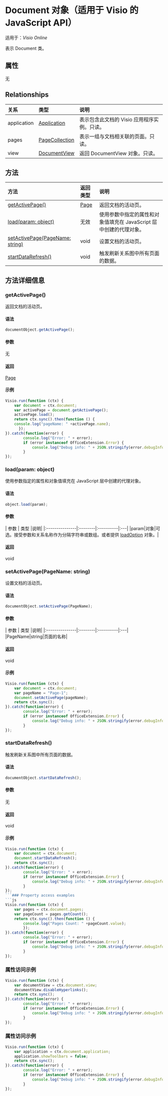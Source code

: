 # <a name="document-object-javascript-api-for-visio"></a>Document 对象（适用于 Visio 的 JavaScript API）

适用于：_Visio Online_

表示 Document 类。

## <a name="properties"></a>属性

无

## <a name="relationships"></a>Relationships
| 关系 | 类型    |说明|
|:---------------|:--------|:----------|
|application|[Application](application.md)|表示包含此文档的 Visio 应用程序实例。只读。|
|pages|[PageCollection](pagecollection.md)|表示一组与文档相关联的页面。只读。|
|view|[DocumentView](documentview.md)|返回 DocumentView 对象。只读。|

## <a name="methods"></a>方法

| 方法           | 返回类型    |说明|
|:---------------|:--------|:----------|
|[getActivePage()](#getactivepage)|[Page](page.md)|返回文档的活动页。|
|[load(param: object)](#loadparam-object)|无效|使用参数中指定的属性和对象值填充在 JavaScript 层中创建的代理对象。|
|[setActivePage(PageName: string)](#setactivepagepagename-string)|void|设置文档的活动页。|
|[startDataRefresh()](#startdatarefresh)|void|触发刷新关系图中所有页面的数据。|

## <a name="method-details"></a>方法详细信息


### <a name="getactivepage"></a>getActivePage()
返回文档的活动页。

#### <a name="syntax"></a>语法
```js
documentObject.getActivePage();
```

#### <a name="parameters"></a>参数
无

#### <a name="returns"></a>返回
[Page](page.md)

#### <a name="examples"></a>示例
```js
Visio.run(function (ctx) { 
    var document = ctx.document;
    var activePage = document.getActivePage();
    activePage.load();
    return ctx.sync().then(function () {
    console.log("pageName: " +activePage.name);
      });   
}).catch(function(error) {
        console.log("Error: " + error);
        if (error instanceof OfficeExtension.Error) {
            console.log("Debug info: " + JSON.stringify(error.debugInfo));
        }
});
```


### <a name="loadparam-object"></a>load(param: object)
使用参数指定的属性和对象值填充在 JavaScript 层中创建的代理对象。

#### <a name="syntax"></a>语法
```js
object.load(param);
```

#### <a name="parameters"></a>参数
| 参数       | 类型    |说明|
|:---------------|:--------|:----------|:---|
|param|对象|可选。接受参数和关系名称作为分隔字符串或数组。或者提供 [loadOption](loadoption.md) 对象。|

#### <a name="returns"></a>返回
void

### <a name="setactivepagepagename-string"></a>setActivePage(PageName: string)
设置文档的活动页。

#### <a name="syntax"></a>语法
```js
documentObject.setActivePage(PageName);
```

#### <a name="parameters"></a>参数
| 参数       | 类型    |说明|
|:---------------|:--------|:----------|:---|
|PageName|string|页面的名称|

#### <a name="returns"></a>返回
void

#### <a name="examples"></a>示例
```js
Visio.run(function (ctx) { 
    var document = ctx.document;
    var pageName = "Page-1";
    document.setActivePage(pageName);
    return ctx.sync();
}).catch(function(error) {
        console.log("Error: " + error);
        if (error instanceof OfficeExtension.Error) {
            console.log("Debug info: " + JSON.stringify(error.debugInfo));
        }
});
```


### <a name="startdatarefresh"></a>startDataRefresh()
触发刷新关系图中所有页面的数据。

#### <a name="syntax"></a>语法
```js
documentObject.startDataRefresh();
```

#### <a name="parameters"></a>参数
无

#### <a name="returns"></a>返回
void

#### <a name="examples"></a>示例
```js
Visio.run(function (ctx) { 
    var document = ctx.document;
    document.startDataRefresh();
    return ctx.sync();
}).catch(function(error) {
        console.log("Error: " + error);
        if (error instanceof OfficeExtension.Error) {
            console.log("Debug info: " + JSON.stringify(error.debugInfo));
        }
});
```### Property access examples
```js
Visio.run(function (ctx) { 
    var pages = ctx.document.pages;
    var pageCount = pages.getCount();
    return ctx.sync().then(function () {
        console.log("Pages Count: " +pageCount.value);
        });
}).catch(function(error) {
        console.log("Error: " + error);
        if (error instanceof OfficeExtension.Error) {
            console.log("Debug info: " + JSON.stringify(error.debugInfo));
        }
});
```

### <a name="property-access-examples"></a>属性访问示例
```js
Visio.run(function (ctx) { 
    var documentView = ctx.document.view;
    documentView.disableHyperlinks();
    return ctx.sync();
}).catch(function(error) {
        console.log("Error: " + error);
        if (error instanceof OfficeExtension.Error) {
            console.log("Debug info: " + JSON.stringify(error.debugInfo));
        }
});
```

### <a name="property-access-examples"></a>属性访问示例
```js
Visio.run(function (ctx) { 
    var application = ctx.document.application;
    application.showToolbars = false;
    return ctx.sync();
}).catch(function(error) {
        console.log("Error: " + error);
        if (error instanceof OfficeExtension.Error) {
            console.log("Debug info: " + JSON.stringify(error.debugInfo));
        }
});
```

